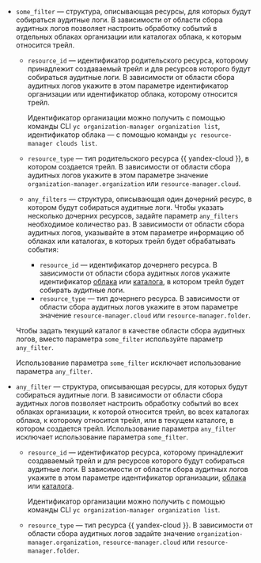 
* `some_filter` — структура, описывающая ресурсы, для которых будут собираться аудитные логи. В зависимости от области сбора аудитных логов позволяет настроить обработку событий в отдельных облаках организации или каталогах облака, к которым относится трейл.

    * `resource_id` — идентификатор родительского ресурса, которому принадлежит создаваемый трейл и для ресурсов которого будут собираться аудитные логи. В зависимости от области сбора аудитных логов укажите в этом параметре идентификатор организации или идентификатор облака, которому относится трейл.

        Идентификатор организации можно получить с помощью команды CLI `yc organization-manager organization list`, идентификатор облака — с помощью команды `yc resource-manager clouds list`.
    * `resource_type` — тип родительского ресурса {{ yandex-cloud }}, в котором создается трейл. В зависимости от области сбора аудитных логов укажите в этом параметре значение `organization-manager.organization` или `resource-manager.cloud`.
    * `any_filters` — структура, описывающая один дочерний ресурс, в котором будут собираться аудитные логи. Чтобы указать несколько дочерних ресурсов, задайте параметр `any_filters` необходимое количество раз. В зависимости от области сбора аудитных логов, указывайте в этом параметре информацию об облаках или каталогах, в которых трейл будет обрабатывать события:

        * `resource_id` — идентификатор дочернего ресурса. В зависимости от области сбора аудитных логов укажите идентификатор [облака](../../resource-manager/operations/cloud/get-id.md) или [каталога](../../resource-manager/operations/folder/get-id.md), в котором трейл будет собирать аудитные логи. 
        * `resource_type` — тип дочернего ресурса. В зависимости от области сбора аудитных логов укажите в этом параметре значение `resource-manager.cloud` или `resource-manager.folder`.

    Чтобы задать текущий каталог в качестве области сбора аудитных логов, вместо параметра `some_filter` используйте параметр `any_filter`.

    Использование параметра `some_filter` исключает использование параметра `any_filter`.

* `any_filter` — структура, описывающая ресурсы, для которых будут собираться аудитные логи. В зависимости от области сбора аудитных логов позволяет настроить обработку событий во всех облаках организации, к которой относится трейл, во всех каталогах облака, к которому относится трейл, или в текущем каталоге, в котором создается трейл. Использование параметра `any_filter` исключает использование параметра `some_filter`.
    * `resource_id` — идентификатор ресурса, которому принадлежит создаваемый трейл и для ресурсов которого будут собираться аудитные логи. В зависимости от области сбора аудитных логов укажите в этом параметре идентификатор организации, [облака](../../resource-manager/operations/cloud/get-id.md) или [каталога](../../resource-manager/operations/folder/get-id.md).

        Идентификатор организации можно получить с помощью команды CLI `yc organization-manager organization list`.
    * `resource_type` — тип ресурса {{ yandex-cloud }}. В зависимости от области сбора аудитных логов задайте значение `organization-manager.organization`, `resource-manager.cloud` или `resource-manager.folder`.

